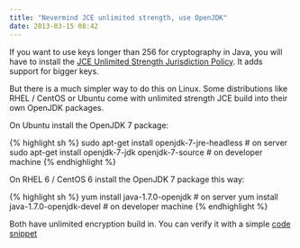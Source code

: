 ```yaml
---
title: "Nevermind JCE unlimited strength, use OpenJDK"
date: 2013-03-15 08:42
---
```


If you want to use keys longer than 256 for cryptography in Java,
you will have to install the
[JCE Unlimited Strength Jurisdiction Policy](http://www.oracle.com/technetwork/java/javase/downloads/jce-7-download-432124.html).
It adds support for bigger keys.

But there is a much simpler way to do this on Linux. Some distributions
like RHEL / CentOS or Ubuntu come with unlimited strength JCE build into
their own OpenJDK packages.

On Ubuntu install the OpenJDK 7 package:

{% highlight sh %}
sudo apt-get install openjdk-7-jre-headless # on server
sudo apt-get install openjdk-7-jdk openjdk-7-source # on developer machine
{% endhighlight %}

On RHEL 6 / CentOS 6 install the OpenJDK 7 package this way:

{% highlight sh %}
yum install java-1.7.0-openjdk # on server
yum install java-1.7.0-openjdk-devel # on developer machine
{% endhighlight %}

Both have unlimited encryption build in. You can verify it with a simple
[code snippet](https://gist.github.com/jehrhardt/5167854)
